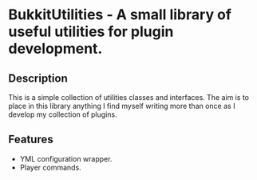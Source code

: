 BukkitUtilities - A small library of useful utilities for plugin development.
====================================

## Description

This is a simple collection of utilities classes and interfaces. The aim is to place in this library anything I find myself writing more than once as I develop my collection of plugins.

## Features

- YML configuration wrapper.
- Player commands.
